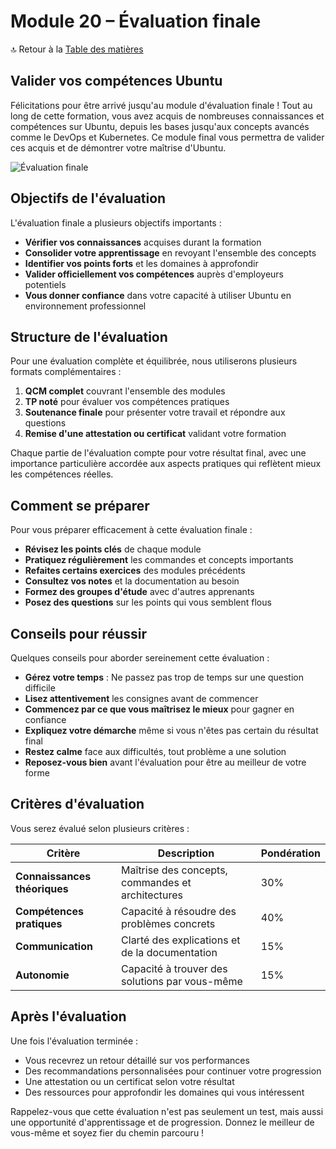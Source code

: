 # Module 20 – Évaluation finale

🔝 Retour à la [Table des matières](#table-des-matières)

## Valider vos compétences Ubuntu

Félicitations pour être arrivé jusqu'au module d'évaluation finale ! Tout au long de cette formation, vous avez acquis de nombreuses connaissances et compétences sur Ubuntu, depuis les bases jusqu'aux concepts avancés comme le DevOps et Kubernetes. Ce module final vous permettra de valider ces acquis et de démontrer votre maîtrise d'Ubuntu.

![Évaluation finale](https://placeholder-image.com/final-evaluation.png)

## Objectifs de l'évaluation

L'évaluation finale a plusieurs objectifs importants :

- **Vérifier vos connaissances** acquises durant la formation
- **Consolider votre apprentissage** en revoyant l'ensemble des concepts
- **Identifier vos points forts** et les domaines à approfondir
- **Valider officiellement vos compétences** auprès d'employeurs potentiels
- **Vous donner confiance** dans votre capacité à utiliser Ubuntu en environnement professionnel

## Structure de l'évaluation

Pour une évaluation complète et équilibrée, nous utiliserons plusieurs formats complémentaires :

1. **QCM complet** couvrant l'ensemble des modules
2. **TP noté** pour évaluer vos compétences pratiques
3. **Soutenance finale** pour présenter votre travail et répondre aux questions
4. **Remise d'une attestation ou certificat** validant votre formation

Chaque partie de l'évaluation compte pour votre résultat final, avec une importance particulière accordée aux aspects pratiques qui reflètent mieux les compétences réelles.

## Comment se préparer

Pour vous préparer efficacement à cette évaluation finale :

- **Révisez les points clés** de chaque module
- **Pratiquez régulièrement** les commandes et concepts importants
- **Refaites certains exercices** des modules précédents
- **Consultez vos notes** et la documentation au besoin
- **Formez des groupes d'étude** avec d'autres apprenants
- **Posez des questions** sur les points qui vous semblent flous

## Conseils pour réussir

Quelques conseils pour aborder sereinement cette évaluation :

- **Gérez votre temps** : Ne passez pas trop de temps sur une question difficile
- **Lisez attentivement** les consignes avant de commencer
- **Commencez par ce que vous maîtrisez le mieux** pour gagner en confiance
- **Expliquez votre démarche** même si vous n'êtes pas certain du résultat final
- **Restez calme** face aux difficultés, tout problème a une solution
- **Reposez-vous bien** avant l'évaluation pour être au meilleur de votre forme

## Critères d'évaluation

Vous serez évalué selon plusieurs critères :

| Critère | Description | Pondération |
|---------|-------------|-------------|
| **Connaissances théoriques** | Maîtrise des concepts, commandes et architectures | 30% |
| **Compétences pratiques** | Capacité à résoudre des problèmes concrets | 40% |
| **Communication** | Clarté des explications et de la documentation | 15% |
| **Autonomie** | Capacité à trouver des solutions par vous-même | 15% |

## Après l'évaluation

Une fois l'évaluation terminée :

- Vous recevrez un retour détaillé sur vos performances
- Des recommandations personnalisées pour continuer votre progression
- Une attestation ou un certificat selon votre résultat
- Des ressources pour approfondir les domaines qui vous intéressent

Rappelez-vous que cette évaluation n'est pas seulement un test, mais aussi une opportunité d'apprentissage et de progression. Donnez le meilleur de vous-même et soyez fier du chemin parcouru !
